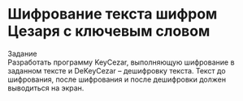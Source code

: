 # Шифрование текста шифром Цезаря с ключевым словом  
Задание  
Разработать программу KeyCezar, выполняющую шифрование в заданном тексте и DeKeyCezar – дешифровку текста.  Текст до шифрования, после шифрования и после дешифровки  должен выводиться на экран.


